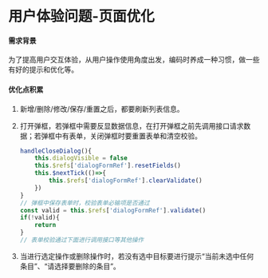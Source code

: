 # 用户体验问题-页面优化


#### 需求背景

为了提高用户交互体验，从用户操作使用角度出发，编码时养成一种习惯，做一些有好的提示和优化等。

#### 优化点积累

1. 新增/删除/修改/保存/重置之后，都要刷新列表信息。
2. 打开弹框，若弹框中需要反显数据信息，在打开弹框之前先调用接口请求数据；若弹框中有表单，关闭弹框时要重置表单和清空校验。

    ```javascript
    handleCloseDialog(){
        this.dialogVisible = false
        this.$refs['dialogFormRef'].resetFields()
        this.$nextTick(()=>{
            this.$refs['dialogFormRef'].clearValidate()
        })
    }
    // 弹框中保存表单时，校验表单必输项是否通过
    const valid = this.$refs['dialogFormRef'].validate()
    if(!valid){
        return
    }
    // 表单校验通过下面进行调用接口等其他操作

    ```

3. 当进行选定操作或删除操作时，若没有选中目标要进行提示“当前未选中任何条目”、“请选择要删除的条目”。

